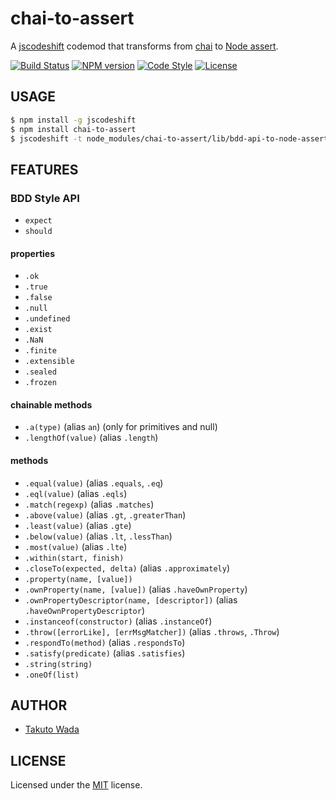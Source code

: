 chai-to-assert
================================

A [jscodeshift](https://github.com/facebook/jscodeshift) codemod that transforms from [chai](http://chaijs.com/) to [Node assert](https://nodejs.org/api/assert.html).

[![Build Status][travis-image]][travis-url]
[![NPM version][npm-image]][npm-url]
[![Code Style][style-image]][style-url]
[![License][license-image]][license-url]


USAGE
---------------------------------------

```sh
$ npm install -g jscodeshift
$ npm install chai-to-assert
$ jscodeshift -t node_modules/chai-to-assert/lib/bdd-api-to-node-assert.js target-dir
```


FEATURES
---------------------------------------

### BDD Style API

* `expect`
* `should`

#### properties

* `.ok`
* `.true`
* `.false`
* `.null`
* `.undefined`
* `.exist`
* `.NaN`
* `.finite`
* `.extensible`
* `.sealed`
* `.frozen`

#### chainable methods

* `.a(type)` (alias `an`) (only for primitives and null)
* `.lengthOf(value)` (alias `.length`)

#### methods

* `.equal(value)` (alias `.equals`, `.eq`)
* `.eql(value)` (alias `.eqls`)
* `.match(regexp)` (alias `.matches`)
* `.above(value)` (alias `.gt`, `.greaterThan`)
* `.least(value)` (alias `.gte`)
* `.below(value)` (alias `.lt`, `.lessThan`)
* `.most(value)` (alias `.lte`)
* `.within(start, finish)`
* `.closeTo(expected, delta)` (alias `.approximately`)
* `.property(name, [value])`
* `.ownProperty(name, [value])` (alias `.haveOwnProperty`)
* `.ownPropertyDescriptor(name, [descriptor])` (alias `.haveOwnPropertyDescriptor`)
* `.instanceof(constructor)` (alias `.instanceOf`)
* `.throw([errorLike], [errMsgMatcher])` (alias `.throws`, `.Throw`)
* `.respondTo(method)` (alias `.respondsTo`)
* `.satisfy(predicate)` (alias `.satisfies`)
* `.string(string)`
* `.oneOf(list)`


AUTHOR
---------------------------------------
* [Takuto Wada](https://github.com/twada)


LICENSE
---------------------------------------
Licensed under the [MIT](https://github.com/twada/chai-to-assert/blob/master/LICENSE) license.


[npm-url]: https://npmjs.org/package/chai-to-assert
[npm-image]: https://badge.fury.io/js/chai-to-assert.svg

[travis-url]: https://travis-ci.org/twada/chai-to-assert
[travis-image]: https://secure.travis-ci.org/twada/chai-to-assert.svg?branch=master

[license-url]: https://github.com/twada/chai-to-assert/blob/master/LICENSE
[license-image]: https://img.shields.io/badge/license-MIT-brightgreen.svg

[style-url]: https://github.com/Flet/semistandard
[style-image]: https://img.shields.io/badge/code%20style-semistandard-brightgreen.svg
